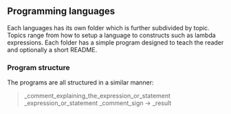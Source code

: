 ## Programming languages

Each languages has its own folder which is further subdivided by topic. Topics range from how to setup
a language to constructs such as lambda expressions. Each folder has a simple program designed to teach the
reader and optionally a short README.

### Program structure

The programs are all structured in a similar manner:
> _comment_explaining_the_expression_or_statement
> _expression_or_statement _comment_sign -> _result
